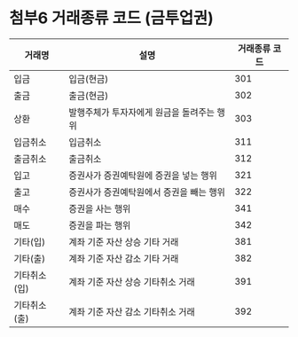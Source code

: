 # 첨부6 거래종류 코드 (금투업권)

|거래명|설명|거래종류 코드|
|---|---|---|
|입금|입금(현금)|301|
|출금|출금(현금)|302|
|상환|발행주체가 투자자에게 원금을 돌려주는 행위|303|
|입금취소|입금취소|311|
|출금취소|출금취소|312|
|입고|증권사가 증권예탁원에 증권을 넣는 행위|321|
|출고|증권사가 증권예탁원에서 증권을 빼는 행위|322|
|매수|증권을 사는 행위|341|
|매도|증권을 파는 행위|342|
|기타(입)|계좌 기준 자산 상승 기타 거래|381|
|기타(출)|계좌 기준 자산 감소 기타 거래|382|
|기타취소(입)|계좌 기준 자산 상승 기타취소 거래|391|
|기타취소(출)|계좌 기준 자산 감소 기타취소 거래|392|